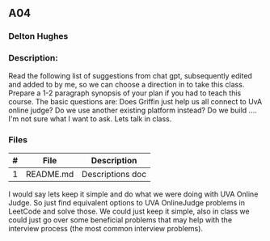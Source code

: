 ## A04
### Delton Hughes
### Description:
Read the following list of suggestions from chat gpt, subsequently edited and added to by me, so we can choose a direction in to take this class. Prepare a 1-2 paragraph synopsis of your plan if you had to teach this course. The basic questions are: Does Griffin just help us all connect to UvA online judge? Do we use another existing platform instead? Do we build .... I'm not sure what I want to ask. Lets talk in class.

### Files

|   #   | File             | Description                                        |
| :---: | ---------------- | -------------------------------------------------- |
|   1   | README.md         | Descriptions doc   |

I would say lets keep it simple and do what we were doing with UVA Online Judge. So just find equivalent options to UVA OnlineJudge problems in LeetCode and solve those. We could just keep it simple, also in class we could just go over some beneficial problems that may help with the interview process (the most common interview problems). 

